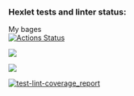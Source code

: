### Hexlet tests and linter status:
My bages\
[![Actions Status](https://github.com/nesquick017/frontend-project-46/workflows/hexlet-check/badge.svg)](https://github.com/nesquick017/frontend-project-46/actions)

<a href="https://codeclimate.com/github/nesquick017/frontend-project-46_1/maintainability"><img src="https://api.codeclimate.com/v1/badges/eecb85138be6476cedb4/maintainability" /></a>

<a href="https://codeclimate.com/github/nesquick017/frontend-project-46_1/test_coverage"><img src="https://api.codeclimate.com/v1/badges/eecb85138be6476cedb4/test_coverage" /></a>

[![test-lint-coverage_report](https://github.com/nesquick017/frontend-project-46/actions/workflows/test-lint-coverage.yml.yml/badge.svg)](https://github.com/nesquick017/frontend-project-46/actions/workflows/test-lint-coverage.yml.yml)
